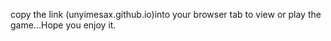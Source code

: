 copy the link (unyimesax.github.io)into your browser tab to view or play the game...Hope you enjoy it. 

